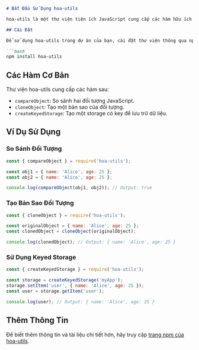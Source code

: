 ```markdown
# Bắt Đầu Sử Dụng hoa-utils

hoa-utils là một thư viện tiện ích JavaScript cung cấp các hàm hữu ích để xử lý các tác vụ phổ biến trong lập trình.

## Cài Đặt

Để sử dụng hoa-utils trong dự án của bạn, cài đặt thư viện thông qua npm:

```bash
npm install hoa-utils
```

## Các Hàm Cơ Bản

Thư viện hoa-utils cung cấp các hàm sau:

- `compareObject`: So sánh hai đối tượng JavaScript.
- `cloneObject`: Tạo một bản sao của đối tượng.
- `createKeyedStorage`: Tạo một storage có key để lưu trữ dữ liệu.

## Ví Dụ Sử Dụng

### So Sánh Đối Tượng

```javascript
const { compareObject } = require('hoa-utils');

const obj1 = { name: 'Alice', age: 25 };
const obj2 = { name: 'Alice', age: 25 };

console.log(compareObject(obj1, obj2)); // Output: true
```

### Tạo Bản Sao Đối Tượng

```javascript
const { cloneObject } = require('hoa-utils');

const originalObject = { name: 'Alice', age: 25 };
const clonedObject = cloneObject(originalObject);

console.log(clonedObject); // Output: { name: 'Alice', age: 25 }
```

### Sử Dụng Keyed Storage

```javascript
const { createKeyedStorage } = require('hoa-utils');

const storage = createKeyedStorage('myApp');
storage.setItem('user', { name: 'Alice', age: 25 });
const user = storage.getItem('user');

console.log(user); // Output: { name: 'Alice', age: 25 }
```

## Thêm Thông Tin

Để biết thêm thông tin và tài liệu chi tiết hơn, hãy truy cập [trang npm của hoa-utils](https://www.npmjs.com/package/hoa-utils).